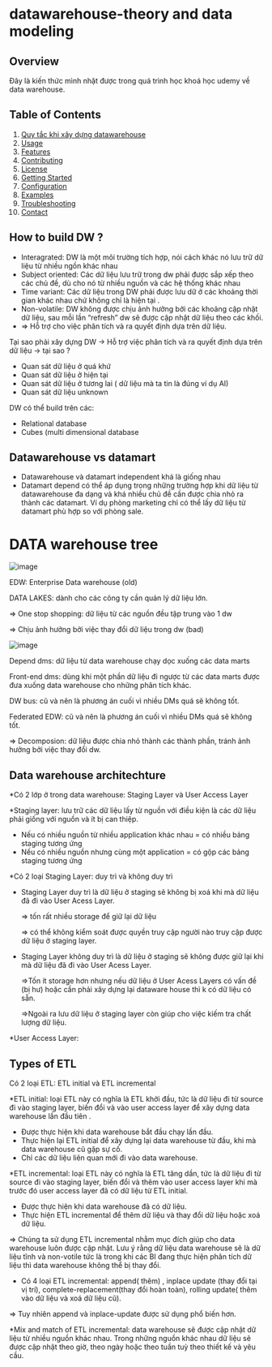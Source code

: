 # datawarehouse-theory and data modeling 
## Overview
Đây là kiến thức mình nhặt được trong quá trình học khoá học udemy về data warehouse. 
## Table of Contents

1. [Quy tắc khi xây dựng datawarehouse](#installation)
2. [Usage](#usage)
3. [Features](#features)
4. [Contributing](#contributing)
5. [License](#license)
6. [Getting Started](#getting-started)
7. [Configuration](#configuration)
8. [Examples](#examples)
9. [Troubleshooting](#troubleshooting)
10. [Contact](#contact)

## How to build DW ?

- Interagrated: DW là một môi trường tích hợp, nói cách khác nó lưu trữ dữ liệu từ nhiều ngồn khác nhau
- Subject oriented: Các dữ liệu lưu trữ trong dw phải được sắp xếp theo các chủ đề, dù cho nó từ nhiều nguồn và các hệ thống khác nhau
- Time variant: Các dữ liệu trong DW phải được lưu dữ ở các khoảng thời gian khác nhau chứ không chỉ là hiện tại .
- Non-volatile: DW không được chịu ảnh hưởng bởi các khoảng cập nhật dữ liệu, sau mỗi lần “refresh”  dw sẽ được cập nhật dữ liệu theo các khối.
- ⇒ Hỗ trợ cho việc phân tích và ra quyết định dựa trên dữ liệu.

Tại sao phải xây dựng DW → Hỗ trợ việc phân tích và ra quyết định dựa trên dữ liệu → tại sao ?

- Quan sát dữ liệu ở quá khứ
- Quan sát dữ liệu ở hiện tại
- Quan sát dữ liệu ở tương lai ( dữ liệu mà ta tin là đúng ví dụ AI)
- Quan sát dữ liệu unknown

DW có thể build trên các: 

- Relational database
- Cubes (multi dimensional database

## Datawarehouse vs datamart

- Datawarehouse và datamart independent khá là giống nhau
- Datamart depend có thể áp dụng trong những trường hợp khi dữ liệu từ datawarehouse đa dạng và khá nhiều chủ đề cần được chia nhỏ ra thành các datamart. Ví dụ phòng marketing chỉ có thể lấy dữ liệu từ datamart phù hợp so với phòng sale.

# DATA warehouse tree
![image](https://github.com/user-attachments/assets/c47e900a-7594-4c8a-b019-67fc9d9520d9)


EDW:  Enterprise Data warehouse (old)

DATA LAKES: dành cho các công ty cần quản lý dữ liệu lớn. 

⇒ One stop shopping: dữ liệu từ các nguồn đều tập trung vào 1 dw

⇒ Chịu ảnh hưởng bởi việc thay đổi dữ liệu trong dw (bad)

![image](https://github.com/user-attachments/assets/f6645751-2885-490a-8484-576c1e197bc9)

Depend dms: dữ liệu từ data warehouse chạy dọc xuống các data marts 

Front-end dms:  dùng khi một phần dữ liệu đi ngược từ các data marts được đưa xuống data warehouse cho những phân tích khác. 

DW bus: cũ và nên là phương án cuối vì nhiều DMs quá sẽ không tốt.

Federated EDW: cũ và nên là phương án cuối vì nhiều DMs quá sẽ không tốt.

⇒ Decomposion: dữ liệu được chia nhỏ thành các thành phần, tránh ảnh hưởng bởi việc thay đổi dw.

## Data warehouse architechture

*Có 2 lớp ở trong data warehouse: Staging Layer và User Access Layer 

*Staging layer: lưu trữ các dữ liệu lấy từ nguồn với điều kiện là các dữ liệu phải giống với nguồn và ít bị can thiệp.

- Nếu có nhiều nguồn từ nhiều application khác nhau = có nhiều bảng staging tương ứng
- Nếu có nhiều nguồn nhưng cùng một application = có gộp các bảng staging tương ứng

*Có 2 loại Staging Layer: duy trì và không duy trì

- Staging Layer duy trì là dữ liệu ở staging sẽ không bị xoá khi mà dữ liệu đã đi vào User Acess Layer.
    
    ⇒ tốn rất nhiều storage để giữ lại dữ liệu
    
    ⇒ có thể không kiểm soát được quyền truy cập người nào truy cập được dữ liệu ở staging layer. 
    
- Staging Layer không duy trì là dữ liệu ở staging sẽ không được giữ lại khi mà dữ liệu đã đi vào User Acess Layer.
    
    ⇒Tốn ít storage hơn nhưng nếu dữ liệu ở User Acess Layers có vấn đề (bị hư) hoặc cần phải xây dựng lại dataware house thì k có dữ liệu có sẵn. 
    
    ⇒Ngoài ra lưu dữ liệu ở staging layer còn giúp cho việc kiếm tra chất lượng dữ liệu.  
    

*User Access Layer:

## Types of ETL

Có 2 loại ETL: ETL initial và ETL incremental

*ETL initial: loại ETL này có nghĩa là ETL khởi đầu, tức là dữ liệu đi từ source đi vào staging layer, biến đổi và vào user access layer để xây dựng data warehouse lần đầu tiên .

- Được thực hiện khi data warehouse bắt đầu chạy lần đầu.
- Thực hiện lại ETL initial để xây dựng lại data warehouse từ đầu, khi mà data warehouse cũ gặp sự cố.
- Chỉ các dữ liệu liên quan mới đi vào data warehouse.

*ETL incremental:  loại ETL này có nghĩa là ETL tăng dần, tức là dữ liệu đi từ source đi vào staging layer, biến đổi và thêm vào user access layer khi mà trước đó user access layer đã có dữ liệu từ ETL initial. 

- Được thực hiện khi data warehouse đã có dữ liệu.
- Thực hiện ETL incremental để thêm dữ liệu và thay đổi dữ liệu hoặc xoá dữ liệu.

⇒ Chúng ta sử dụng ETL incremental nhằm mục đích giúp cho data warehouse luôn được cập nhật. Lưu ý rằng dữ liệu data warehouse sẽ là dữ liệu tĩnh và non-votile tức là trong khi các BI đang thực hiện phân tích dữ liệu thì data warehouse không thể bị thay đổi. 

- Có 4 loại ETL incremental: append( thêm) , inplace update (thay đổi tại vị trí),  complete-replacement(thay đổi hoàn toàn), rolling update( thêm vào dữ liệu và xoá dữ liệu cũ).

⇒ Tuy nhiên append và inplace-update được sử dụng phổ biến hơn.

*Mix and match of ETL incremental: data warehouse sẽ được cập nhật dữ liệu từ nhiều nguồn khác nhau. Trong những nguồn khác nhau dữ liệu sẽ được cập nhật theo giờ, theo ngày hoặc theo tuần tuỳ theo thiết kế và yêu cầu.
